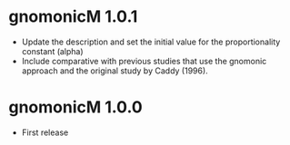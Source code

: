 # gnomonicM 1.0.1
  - Update the description and set the initial value for the proportionality constant (alpha)
  - Include comparative with previous studies that use the gnomonic approach and the original study by Caddy (1996).


# gnomonicM 1.0.0
  - First release
